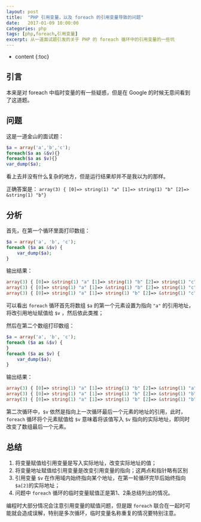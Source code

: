 ```yaml
---
layout: post
title:  "PHP 引用变量，以及 foreach 的引用变量导致的问题"
date:   2017-01-09 10:00:00
categories: php
tags: [php,foreach,引用变量]
excerpt: 从一道面试题引发的关于 PHP 的 foreach 循环中的引用变量的一些坑
---
```


* content
{:toc}

## 引言

本来是对 foreach 中临时变量的有一些疑惑，但是在 Google 的时候无意间看到了这道题。

## 问题

这是一道金山的面试题：

```php
$a = array('a','b','c');  
foreach($a as &$v){}
foreach($a as $v){}
var_dump($a);
```

看上去并没有什么复杂的地方，但是运行结果却并不是我以为的那样。

正确答案是：
`array(3) { [0]=> string(1) "a" [1]=> string(1) "b" [2]=> &string(1) "b"}`

## 分析

首先，在第一个循环里面打印数组：

```php
$a = array('a', 'b', 'c');
foreach ($a as &$v) {
    var_dump($a);
}
```

输出结果：

```php
array(3) { [0]=> &string(1) "a" [1]=> string(1) "b" [2]=> string(1) "c" }
array(3) { [0]=> string(1) "a" [1]=> &string(1) "b" [2]=> string(1) "c" }
array(3) { [0]=> string(1) "a" [1]=> string(1) "b" [2]=> &string(1) "c" }
```

可以看出 `foreach` 循环首先将数组 `$a` 的第一个元素设置为指向 `"a"` 的引用地址，将改引用地址赋值给 `$v` ，然后依此类推；

然后在第二个数组打印数组：

```php
$a = array('a', 'b', 'c');
foreach ($a as &$v) {
}
foreach ($a as $v) {
    var_dump($a);
}
```

输出结果：

```php
array(3) { [0]=> string(1) "a" [1]=> string(1) "b" [2]=> &string(1) "a" }
array(3) { [0]=> string(1) "a" [1]=> string(1) "b" [2]=> &string(1) "b" }
array(3) { [0]=> string(1) "a" [1]=> string(1) "b" [2]=> &string(1) "b" }
```

第二次循环中，`$v` 依然是指向上一次循环最后一个元素的地址的引用，此时，`foreach` 循环将个元素赋值给 `$v` 意味着将该值写入 `$v` 指向的实际地址，即同时改变了数组最后一个元素。

## 总结

1. 将变量赋值给引用变量是写入实际地址，改变实际地址的值；
2. 将变量地址赋值给引用变量是改变引用变量的指向；这两点和指针略有区别
3. 引用变量 `$v` 在作用域内始终指向某个地址，在第一轮循环完毕后始终指向 `$a[2]`的实际地址；
4. 问题中 `foreach` 循环的临时变量赋值正是第1、2条总结列出的情况。


编程时大部分情况会注意引用变量的赋值问题，但是跟 `foreach` 联合在一起时可能就会造成误解，特别是多次循环，临时变量名称重复的情况要特别注意。